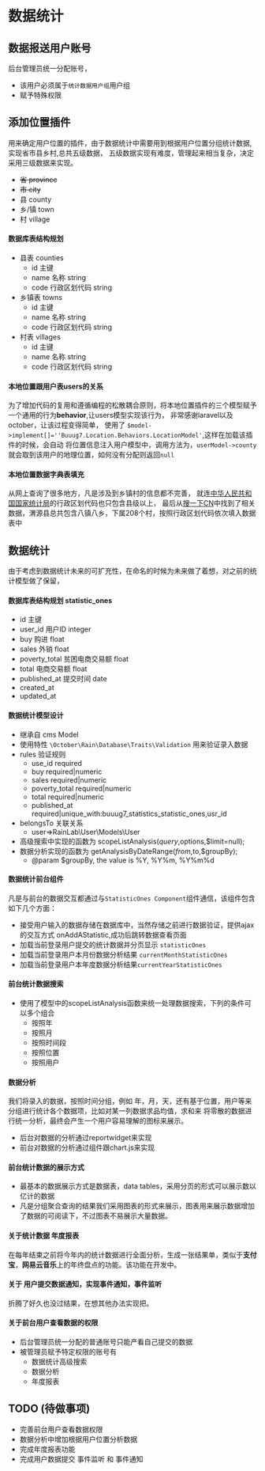 # 数据统计

## 数据报送用户账号
后台管理员统一分配账号，
+ 该用户必须属于`统计数据用户组`用户组
+ 赋予特殊权限

## 添加位置插件
用来确定用户位置的插件，由于数据统计中需要用到根据用户位置分组统计数据,实现省市县乡村,总共五级数据，
五级数据实现有难度，管理起来相当复杂，决定采用三级数据来实现。
+ ~~省 province~~
+ ~~市 city~~
+ 县 county
+ 乡/镇 town
+ 村 village

#### 数据库表结构规划
+ 县表 counties
    - id 主键
    - name 名称 string
    - code 行政区划代码 string
+ 乡镇表 towns
    - id 主键
    - name 名称 string
    - code 行政区划代码 string
+ 村表 villages
    - id 主键
    - name 名称 string
    - code 行政区划代码 string 

#### 本地位置跟用户表users的关系
为了增加代码的复用和遵循编程的松散耦合原则，将本地位置插件的三个模型赋予一个通用的行为**behavior**,让users模型实现该行为，
非常感谢laravel以及october，让该过程变得简单，
使用了 `$model->implement[]=''Buuug7.Location.Behaviors.LocationModel'`,这样在加载该插件的时候，会自动
将位置信息注入用户模型中，调用方法为，`userModel->county`就会取到该用户的地理位置，如何没有分配则返回`null`

#### 本地位置数据字典表填充
从网上查询了很多地方，凡是涉及到乡镇村的信息都不完善，
就连[中华人民共和国国家统计局](http://www.stats.gov.cn/tjsj/tjbz/xzqhdm/)的行政区划代码也只包含县级以上，
最后从[搜一下CN](http://www.syxcn.com/)中找到了相关数据，渭源县总共包含八镇八乡，下属208个村，按照行政区划代码依次填入数据表中

## 数据统计
由于考虑到数据统计未来的可扩充性，在命名的时候为未来做了着想，对之前的统计模型做了保留，

#### 数据库表结构规划 statistic_ones
+ id 主键
+ user_id 用户ID integer
+ buy 购进 float
+ sales 外销 float
+ poverty_total 贫困电商交易额 float
+ total 电商交易额 float
+ published_at 提交时间 date
+ created_at
+ updated_at

#### 数据统计模型设计
+ 继承自 cms Model
+ 使用特性 `\October\Rain\Database\Traits\Validation` 用来验证录入数据
+ rules 验证规则
    - use_id required
    - buy required|numeric
    - sales required|numeric
    - poverty_total required|numeric
    - total required|numeric
    - published_at required|unique_with:buuug7_statistics_statistic_ones,usr_id
+ belongsTo 关联关系
    - user=>RainLab\User\Models\User 
+ 高级搜索中实现的函数为 scopeListAnalysis($query,$options,$limit=null); 
+ 数据分析实现的函数为 getAnalysisByDateRange($from,$to,$groupBy);
    - @param $groupBy, the value is  %Y, %Y%m, %Y%m%d

#### 数据统计前台组件
凡是与前台的数据交互都通过与`StatisticOnes Component`组件通信，该组件包含如下几个方面：
+ 接受用户输入的数据存储在数据库中，当然存储之前进行数据验证，提供ajax的交互方式 onAddAStatistic,成功后跳转数据查看页面
+ 加载当前登录用户提交的统计数据并分页显示 `statisticOnes`
+ 加载当前登录用户本月份数据分析结果 `currentMonthStatisticOnes`
+ 加载当前登录用户本年度数据分析结果`currentYearStatisticOnes`

#### 前台统计数据搜索
+ 使用了模型中的scopeListAnalysis函数来统一处理数据搜索，下列的条件可以多个组合
    - 按照年
    - 按照月
    - 按照时间段
    - 按照位置
    - 按照用户

#### 数据分析
我们将录入的数据，按照时间分组，例如 年，月，天，还有基于位置，用户等来分组进行统计各个数据项，比如对某一列数据求品均值，求和来
将零散的数据进行统一分析，最终会产生一个用户容易理解的图标来展示。
+ 后台对数据的分析通过reportwidget来实现
+ 前台对数据的分析通过组件跟chart.js来实现
    
#### 前台统计数据的展示方式
+ 最基本的数据展示方式是数据表，data tables，采用分页的形式可以展示数以亿计的数据
+ 凡是分组聚合查询的结果我们采用图表的形式来展示，图表用来展示数据增加了数据的可阅读下，不过图表不易展示大量数据。

#### 关于统计数据 年度报表
在每年结束之前将今年内的统计数据进行全面分析，生成一张结果单，类似于**支付宝**，**网易云音乐**上的年终盘点的功能。该功能在开发中。

#### 关于 用户提交数据通知，实现事件通知，事件监听
折腾了好久也没过结果，在想其他办法实现把。

#### 关于前台用户查看数据的权限
+ 后台管理员统一分配的普通账号只能产看自己提交的数据
+ 被管理员赋予特定权限的账号有
    + 数据统计高级搜索
    + 数据分析
    + 年度报表

## TODO (待做事项)
+ 完善前台用户查看数据权限
+ 数据分析中增加根据用户位置分析数据
+ 完成年度报表功能
+ 完成用户数据提交 事件监听 和 事件通知
